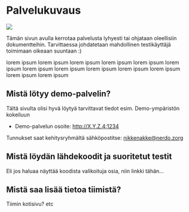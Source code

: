 # Palvelukuvaus

![](https://openclipart.org/image/300px/svg_to_png/281557/lavagna.png)

Tämän sivun avulla kerrotaa palvelusta lyhyesti tai ohjataan oleellisiin dokumentteihin.
Tarvittaessa johdatetaan mahdollinen testikäyttäjä toimimaan oikeaan suuntaan :)

lorem ipsum lorem ipsum lorem ipsum lorem ipsum lorem ipsum lorem ipsum lorem 
ipsum lorem ipsum lorem 
ipsum lorem ipsum lorem ipsum lorem ipsum lorem ipsum 

## Mistä lötyy demo-palvelin?

Tältä sivulta olisi hyvä löytyä tarvittavat tiedot esim. Demo-ympäristön kokeiluun

* Demo-palvelun osoite: http://X.Y.Z.4:1234

Tunnukset saat kehitysryhmältä sähköpostitse: nikkenakke@nerdo.zorg

## Mistä löydän lähdekoodit ja suoritetut testit

Eli jos haluaa näyttää koodista valikoituja osia, niin linkki tähän...

## Mistä saa lisää tietoa tiimistä?

Tiimin kotisivu? etc

